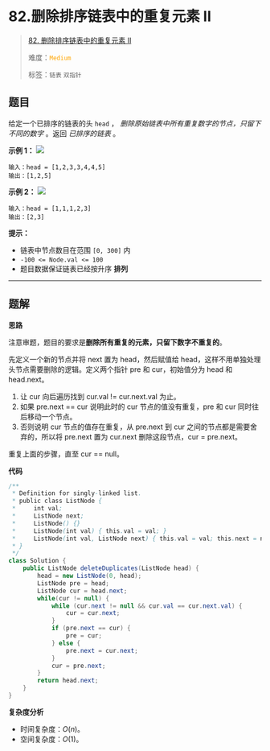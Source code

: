 # 82.删除排序链表中的重复元素 II

> [82. 删除排序链表中的重复元素 II](https://leetcode.cn/problems/remove-duplicates-from-sorted-list-ii/)
>
> 难度：<font color=orange>`Medium`</font>
>
> 标签：`链表` `双指针`

## 题目

给定一个已排序的链表的头 `head` ， *删除原始链表中所有重复数字的节点，只留下不同的数字* 。返回 *已排序的链表* 。

**示例 1：**
![](https://assets.leetcode.com/uploads/2021/01/04/linkedlist1.jpg)

```
输入：head = [1,2,3,3,4,4,5]
输出：[1,2,5]
```

**示例 2：**
![](https://assets.leetcode.com/uploads/2021/01/04/linkedlist2.jpg)

```
输入：head = [1,1,1,2,3]
输出：[2,3]
```

**提示：**

* 链表中节点数目在范围 `[0, 300]` 内
* `-100 <= Node.val <= 100`
* 题目数据保证链表已经按升序 **排列**

--------------------

## 题解

**思路**

注意审题，题目的要求是**删除所有重复的元素，只留下数字不重复的**。

先定义一个新的节点并将 next 置为 head，然后赋值给 head，这样不用单独处理头节点需要删除的逻辑。定义两个指针 pre 和 cur，初始值分为 head 和 head.next。

1. 让 cur 向后遍历找到 cur.val != cur.next.val 为止。
2. 如果 pre.next == cur 说明此时的 cur 节点的值没有重复，pre 和 cur 同时往后移动一个节点。
3. 否则说明 cur 节点的值存在重复，从 pre.next 到 cur 之间的节点都是需要舍弃的，所以将 pre.next 置为 cur.next 删除这段节点，cur = pre.next。

重复上面的步骤，直至 cur == null。

**代码**

```java
/**
 * Definition for singly-linked list.
 * public class ListNode {
 *     int val;
 *     ListNode next;
 *     ListNode() {}
 *     ListNode(int val) { this.val = val; }
 *     ListNode(int val, ListNode next) { this.val = val; this.next = next; }
 * }
 */
class Solution {
    public ListNode deleteDuplicates(ListNode head) {
        head = new ListNode(0, head);
        ListNode pre = head;
        ListNode cur = head.next;
        while(cur != null) {
            while (cur.next != null && cur.val == cur.next.val) {
                cur = cur.next;
            }
            if (pre.next == cur) {
                pre = cur;
            } else {
                pre.next = cur.next;
            }
            cur = pre.next;
        }
        return head.next;
    }
}
```

**复杂度分析**

- 时间复杂度：$O(n)$。
- 空间复杂度：$O(1)$。
